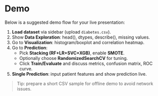 
# Demo

Below is a suggested demo flow for your live presentation:

1. **Load dataset** via sidebar (upload `diabetes.csv`).
2. Show **Data Exploration**: head(), dtypes, describe(), missing values.
3. Go to **Visualization**: histogram/boxplot and correlation heatmap.
4. Go to **Prediction**:
   - Pick **Stacking (RF+LR+SVC+XGB)**, enable **SMOTE**.
   - Optionally choose **RandomizedSearchCV** for tuning.
   - Click **Train/Evaluate** and discuss metrics, confusion matrix, ROC curve.
5. **Single Prediction**: input patient features and show prediction live.

> Tip: prepare a short CSV sample for offline demo to avoid network issues.
